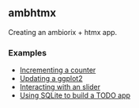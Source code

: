 ## ambhtmx

Creating an ambiorix + htmx app.

### Examples

* [Incrementing a counter](inst/examples/01-counter.R)
* [Updating a ggplot2](0inst/examples/2-ggplot2.R)
* [Interacting with an slider](inst/examples/03-slider.R)
* [Using SQLite to build a TODO app](inst/examples/04-todo.R)
